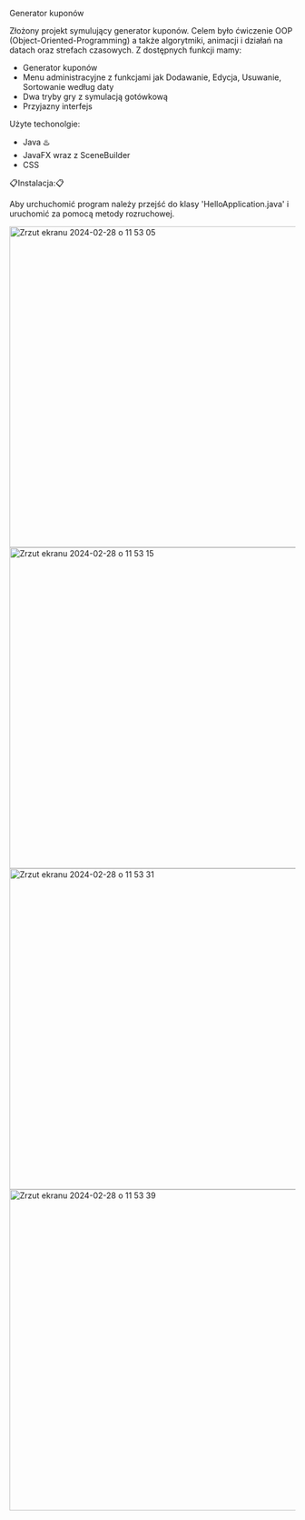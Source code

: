 Generator kuponów

Złożony projekt symulujący generator kuponów. Celem było ćwiczenie OOP (Object-Oriented-Programming) a także algorytmiki, animacji i działań na datach oraz strefach czasowych. Z dostępnych funkcji mamy:

 - Generator kuponów
 - Menu administracyjne z funkcjami jak Dodawanie, Edycja, Usuwanie, Sortowanie według daty
 - Dwa tryby gry z symulacją gotówkową
 - Przyjazny interfejs

Użyte techonolgie:

 - Java ♨️
 - JavaFX wraz z SceneBuilder
 - CSS
   
📋Instalacja:📋

Aby urchuchomić program należy przejść do klasy 'HelloApplication.java' i uruchomić za pomocą metody rozruchowej.


<img width="565" alt="Zrzut ekranu 2024-02-28 o 11 53 05" src="https://github.com/YouStee22/SolarSystem/assets/121635787/1122b434-7a34-490e-a0db-fc84ec644962">
<img width="565" alt="Zrzut ekranu 2024-02-28 o 11 53 15" src="https://github.com/YouStee22/SolarSystem/assets/121635787/a4e531e8-5b43-49ff-8ee0-6826f716be8c">
<img width="565" alt="Zrzut ekranu 2024-02-28 o 11 53 31" src="https://github.com/YouStee22/SolarSystem/assets/121635787/edfcf4ad-6297-4a99-8cbb-5efc70f07145">
<img width="565" alt="Zrzut ekranu 2024-02-28 o 11 53 39" src="https://github.com/YouStee22/SolarSystem/assets/121635787/4165f9a7-6e9c-4d28-84a7-cc465a72b38c">
